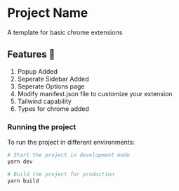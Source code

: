 # Project Name

A template for basic chrome extensions

## Features 🎉

1. Popup Added
2. Seperate Sidebar Added
3. Seperate Options page
4. Modify manifest.json file to customize your extension
5. Tailwind capability 
6. Types for chrome added



### Running the project

To run the project in different environments:

```bash
# Start the project in development mode
yarn dev

# Build the project for production
yarn build

```
